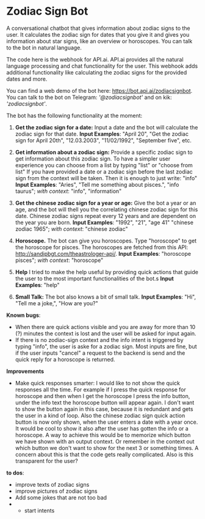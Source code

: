 # Zodiac Sign Bot #
A conversational chatbot that gives information about zodiac signs to the user. It calculates the zodiac sign for dates that you give it and gives you information about star signs, like an overview or horoscopes. You can talk to the bot in natural language.

The code here is the webhook for API.ai. API.ai provides all the natural language processing and chat functionality for the user. This webhook adds additional functionality like calculating the zodiac signs for the provided dates and more.

You can find a web demo of the bot here: https://bot.api.ai/zodiacsignbot.
You can talk to the bot on Telegram: _'@zodiacsignbot'_ and on kik: _'zodiacsignbot'_.


The bot has the following functionality at the moment: 

1. **Get the zodiac sign for a date:**
Input a date and the bot will calculate the zodiac sign for that date.
**Input Examples**: "April 20", "Get the zodiac sign for April 20th", "12.03.2003", "11/02/1992", "September five", etc. 

2. **Get information about a zodiac sign:**
Provide a specific zodiac sign to get information about this zodiac sign. To have a simpler user experience you can choose from a list by typing "list" or "choose from list" If you have provided a date or a zodiac sign before the last zodiac sign from the context will be taken. Then it is enough to just write: "info"
**Input Examples**: "Aries", "Tell me something about pisces.", "info taurus"; *with context*: "info", "information"

3. **Get the chinese zodiac sign for a year or age:**
Give the bot a year or an age, and the bot will thell you the correlating chinese zodiac sign for this date. Chinese zodiac signs repeat every 12 years and are dependent on the year you are born.
**Input Examples**: "1992", "21", "age 41" "chinese zodiac 1965"; *with context*: "chinese zodiac"

4. **Horoscope.**
The bot can give you horoscopes. Type "horoscope" to get the horoscope for pisces. The horoscopes are fetched from this API: http://sandipbgt.com/theastrologer-api/.
**Input Examples**: "horoscope pisces"; *with context*: "horoscope"

5. **Help**
I tried to make the help useful by providing quick actions that guide the user to the most important functionalities of the bot.s
**Input Examples**: "help"

6. **Small Talk:**
The bot also knows a bit of small talk.
**Input Examples**: "Hi", "Tell me a joke,", "How are you?"

**Known bugs**: 
- When there are quick actions visible and you are away for more than 10 (?) minutes the context is lost and the user will be asked for input again. 
- If there is no zodiac-sign context and the info intent is triggered by typing "info", the user is aske for a zodiac sign. Most inputs are fine, but if the user inputs "cancel" a request to the backend is send and the quick reply for a horoscope is returned.

**Improvements**
- Make quick responses smarter: I would like to not show the quick responses all the time. For example if I press the quick response for horoscope and then when I get the horoscope I press the info button, under the info text the horoscope button will appear again. I don't want to show the button again in this case, because it is redundant and gets the user in a kind of loop. Also the chinese zodiac sign quick action button is now only shown, when the user enters a date with a year once. It would be cool to show it also after the user has gotten the info or a horoscope. 
A way to achieve this would be to memorize which button we have shown with an output context. Or remember in the context out which button we don't want to show for the next 3 or something times. A concern about this is that the code gets really complicated. Also is this transparent for the user?

**to dos**:
- improve texts of zodiac signs
- improve pictures of zodiac signs
- Add some jokes that are not too bad
- - start intents